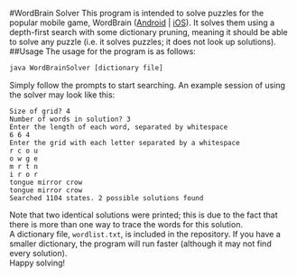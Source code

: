 #WordBrain Solver
This program is intended to solve puzzles for the popular mobile game, WordBrain ([Android](https://play.google.com/store/apps/details?id=se.maginteractive.wordbrain&hl=en) | [iOS](https://itunes.apple.com/us/app/wordbrain/id708600202?mt=8)). It solves them using a depth-first search with some dictionary pruning, meaning it should be able to solve any puzzle (i.e. it solves puzzles; it does not look up solutions).
##Usage
The usage for the program is as follows:
```bash
java WordBrainSolver [dictionary file]
```
Simply follow the prompts to start searching. An example session of using the solver may look like this:
```
Size of grid? 4
Number of words in solution? 3
Enter the length of each word, separated by whitespace
6 6 4
Enter the grid with each letter separated by a whitespace
r c o u
o w g e
m r t n
i r o r
tongue mirror crow
tongue mirror crow
Searched 1104 states. 2 possible solutions found
```
Note that two identical solutions were printed; this is due to the fact that there is more than one way to trace the words for this solution.  
A dictionary file, `wordlist.txt`, is included in the repository. If you have a smaller dictionary, the program will run faster (although it may not find every solution).  
Happy solving!


